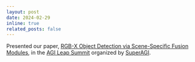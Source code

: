```yaml
---
layout: post
date: 2024-02-29
inline: true
related_posts: false
---
```


Presented our paper, [RGB-X Object Detection via Scene-Specific Fusion Modules](https://openaccess.thecvf.com/content/WACV2024/html/Deevi_RGB-X_Object_Detection_via_Scene-Specific_Fusion_Modules_WACV_2024_paper.html), in the [AGI Leap Summit](https://superagi.com/agi-leap-summit/) organized by [SuperAGI](https://superagi.com).